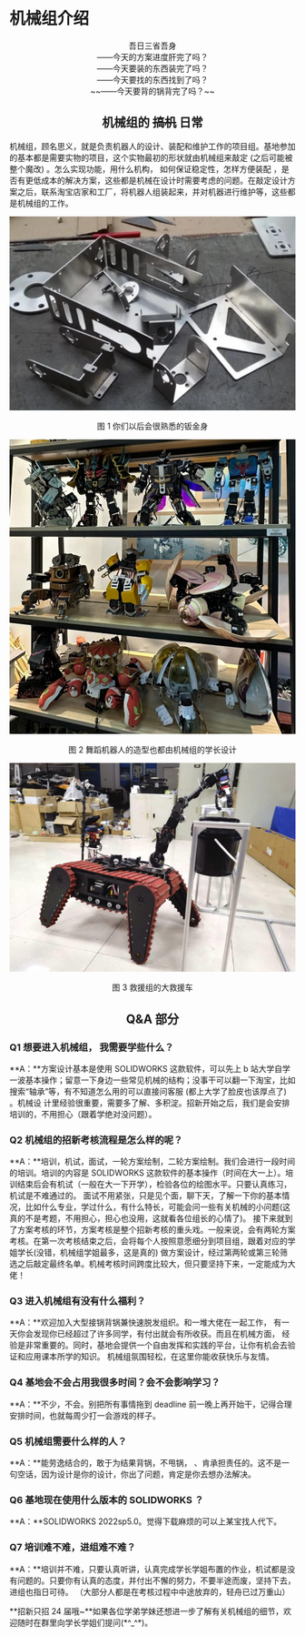 # 机械组介绍

<center>吾日三省吾身</center>
<center>——今天的方案进度肝完了吗？</center>
<center>——今天要装的东西装完了吗？</center>
<center>——今天要找的东西找到了吗？</center>
<center>~~——今天要背的锅背完了吗？~~</center>

## <center> 机械组的 ~~搞机~~ 日常

机械组，顾名思义，就是负责机器人的设计、装配和维护工作的项目组。基地参加的基本都是需要实物的项目，这个实物最初的形状就由机械组来敲定 (之后可能被整个魔改) 。怎么实现功能，用什么机构， 如何保证稳定性，怎样方便装配 ，是否有更低成本的解决方案，这些都是机械在设计时需要考虑的问题。在敲定设计方案之后，联系淘宝店家和工厂，将机器人组装起来，并对机器进行维护等，这些都是机械组的工作。

![机械1](assets/机械1.png)<center>图 1 你们以后会很熟悉的钣金身</center>

![机械2](assets/机械2.jpg)<center>图 2 舞蹈机器人的造型也都由机械组的学长设计</center>

![机械3](assets/机械3.png)<center>图 3 救援组的大救援车</center>

## <center> Q&A 部分

### Q1 想要进入机械组， 我需要学些什么？

**A：**方案设计基本是使用 SOLIDWORKS 这款软件，可以先上 b 站大学自学一波基本操作；留意一下身边一些常见机械的结构；没事干可以翻一下淘宝，比如搜索“轴承”等，有不知道怎么用的可以直接问客服 (都上大学了脸皮也该厚点了) 。机械设 计里经验很重要，需要多了解、多积淀。招新开始之后，我们是会安排培训的，不用担心（跟着学绝对没问题）。

### Q2 机械组的招新考核流程是怎么样的呢？

**A：**培训，机试，面试，一轮方案绘制，二轮方案绘制。我们会进行一段时间的培训。培训的内容是 SOLIDWORKS 这款软件的基本操作（时间在大一上）。培训结束后会有机试（一般在大一下开学），检验各位的绘图水平。只要认真练习，机试是不难通过的。
面试不用紧张，只是见个面，聊下天，了解一下你的基本情况，比如什么专业，学过什么，有什么特长，可能会问一些有关机械的小问题(这真的不是考题，不用担心，担心也没用，这就看各位组长的心情了)。
接下来就到了方案考核的环节，方案考核是整个招新考核的重头戏。一般来说，会有两轮方案考核。在第一次考核结束之后，会将每个人按照意愿细分到项目组，跟着对应的学姐学长(没错，机械组学姐最多，这是真的) 做方案设计，经过第两轮或第三轮筛选之后敲定最终名单。机械考核时间跨度比较大，但只要坚持下来，一定能成为大佬！

### Q3 进入机械组有没有什么福利？

**A：**欢迎加入大型接锅背锅兼快速脱发组织。和一堆大佬在一起工作， 有一天你会发现你已经超过了许多同学，有付出就会有所收获。而且在机械方面， 经验是非常重要的。同时，基地会提供一个自由发挥和实践的平台，让你有机会去验证和应用课本所学的知识。 机械组氛围轻松，在这里你能收获快乐与友情。

### Q4 基地会不会占用我很多时间？会不会影响学习？

**A：**不少，不会。别把所有事情拖到 deadline 前一晚上再开始干，记得合理安排时间，也就每周少打一会游戏的样子。

### Q5 机械组需要什么样的人？

**A：**能劳逸结合的，敢于为结果背锅，不甩锅， 、肯承担责任的。这不是一句空话，因为设计是你的设计，你出了问题，肯定是你去想办法解决。

### Q6 基地现在使用什么版本的 SOLIDWORKS ？

**A：**SOLIDWORKS 2022sp5.0。觉得下载麻烦的可以上某宝找人代下。

### Q7 培训难不难，进组难不难？

**A：**培训并不难，只要认真听讲，认真完成学长学姐布置的作业，机试都是没有问题的。只要你有认真的态度，并付出不懈的努力，不要半途而废，坚持下去，进组也指日可待。
（大部分人都是在考核过程中中途放弃的，轻舟已过万重山）

**招新只招 24 届哦~**如果各位学弟学妹还想进一步了解有关机械组的细节，欢迎随时在群里向学长学姐们提问(\*\^\_\^\*)。
